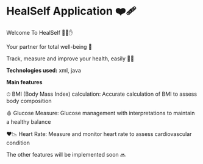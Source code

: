 # HealSelf Application ❤️‍🩹


Welcome To HealSelf 🤚💓✋

Your partner for total well-being 💓

Track, measure and improve your health, easily 👨‍⚕


**Technologies used:**  xml, java

**Main features**

  ⏱ BMI (Body Mass Index) calculation: Accurate calculation of BMI to assess body composition
  
  🩸 Glucose Measure: Glucose management with interpretations to maintain a healthy balance
  
  ❤️📉 Heart Rate: Measure and monitor heart rate to assess cardiovascular condition

  The other features will be implemented soon 🔜
